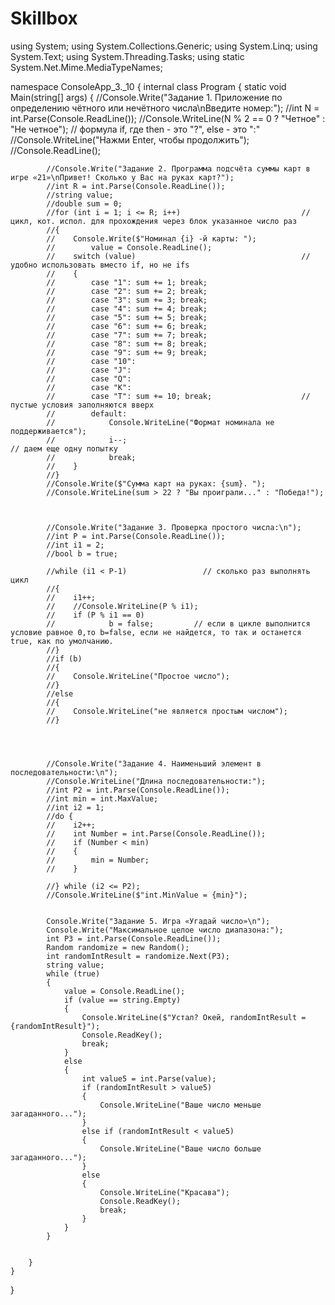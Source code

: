# Skillbox

using System;
using System.Collections.Generic;
using System.Linq;
using System.Text;
using System.Threading.Tasks;
using static System.Net.Mime.MediaTypeNames;

namespace ConsoleApp_3._10
{
    internal class Program
    {
        static void Main(string[] args)
        {
            //Console.Write("Задание 1. Приложение по определению чётного или нечётного числа\nВведите номер:");
            //int N = int.Parse(Console.ReadLine());
            //Console.WriteLine(N % 2 == 0 ? "Четное" : "Не четное");   // формула if, где then - это "?", else - это ":"
            //Console.WriteLine("Нажми Enter, чтобы продолжить");
            //Console.ReadLine();



            //Console.Write("Задание 2. Программа подсчёта суммы карт в игре «21»\nПривет! Сколько у Вас на руках карт?");
            //int R = int.Parse(Console.ReadLine());
            //string value;
            //double sum = 0;
            //for (int i = 1; i <= R; i++)                           // цикл, кот. испол. для прохождения через блок указанное число раз
            //{
            //    Console.Write($"Номинал {i} -й карты: ");
            //        value = Console.ReadLine();
            //    switch (value)                                     // удобно использовать вместо if, но не ifs
            //    {
            //        case "1": sum += 1; break;
            //        case "2": sum += 2; break;
            //        case "3": sum += 3; break;
            //        case "4": sum += 4; break;
            //        case "5": sum += 5; break;
            //        case "6": sum += 6; break;
            //        case "7": sum += 7; break;
            //        case "8": sum += 8; break;
            //        case "9": sum += 9; break;
            //        case "10":
            //        case "J":
            //        case "Q":
            //        case "K":
            //        case "T": sum += 10; break;                    // пустые условия заполняются вверх
            //        default:
            //            Console.WriteLine("Формат номинала не поддерживается");
            //            i--;                                                        // даем еще одну попытку
            //            break;
            //    }
            //}
            //Console.Write($"Сумма карт на руках: {sum}. ");
            //Console.WriteLine(sum > 22 ? "Вы проиграли..." : "Победа!");



            //Console.Write("Задание 3. Проверка простого числа:\n");
            //int P = int.Parse(Console.ReadLine());
            //int i1 = 2;
            //bool b = true;

            //while (i1 < P-1)                 // сколько раз выполнять цикл
            //{
            //    i1++;
            //    //Console.WriteLine(P % i1);
            //    if (P % i1 == 0)
            //            b = false;         // если в цикле выполнится условие равное 0,то b=false, если не найдется, то так и останется true, как по умолчанию.
            //}
            //if (b)
            //{
            //    Console.WriteLine("Простое число");
            //}
            //else
            //{
            //    Console.WriteLine("не является простым числом");
            //}




            //Console.Write("Задание 4. Наименьший элемент в последовательности:\n");
            //Console.WriteLine("Длина последовательности:");
            //int P2 = int.Parse(Console.ReadLine());
            //int min = int.MaxValue;
            //int i2 = 1;
            //do { 
            //    i2++;
            //    int Number = int.Parse(Console.ReadLine());
            //    if (Number < min)
            //    {
            //        min = Number;
            //    }

            //} while (i2 <= P2);
            //Console.WriteLine($"int.MinValue = {min}");


            Console.Write("Задание 5. Игра «Угадай число»\n");
            Console.Write("Максимальное целое число диапазона:");
            int P3 = int.Parse(Console.ReadLine());
            Random randomize = new Random();
            int randomIntResult = randomize.Next(P3);
            string value;
            while (true)
            {
                value = Console.ReadLine();
                if (value == string.Empty)
                {
                    Console.WriteLine($"Устал? Окей, randomIntResult = {randomIntResult}");
                    Console.ReadKey();
                    break;
                }
                else
                {
                    int value5 = int.Parse(value);
                    if (randomIntResult > value5)
                    {
                        Console.WriteLine("Ваше число меньше загаданного...");
                    }
                    else if (randomIntResult < value5)
                    {
                        Console.WriteLine("Ваше число больше загаданного...");
                    }
                    else
                    {
                        Console.WriteLine("Красава");
                        Console.ReadKey();
                        break;
                    }
                }
            }
           
            
        }
    }
}
